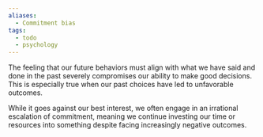 ```yaml
---
aliases:
  - Commitment bias
tags:
  - todo
  - psychology
---
```

The feeling that our future behaviors must align with what we have said and done in the past severely compromises our ability to make good decisions. This is especially true when our past choices have led to unfavorable outcomes.

While it goes against our best interest, we often engage in an irrational escalation of commitment, meaning we continue investing our time or resources into something despite facing increasingly negative outcomes.